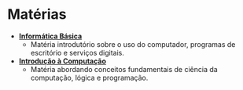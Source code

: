 # Matérias

- [**Informática Básica**](materias/informatica_basica/index.md)
    - Matéria introdutório sobre o uso do computador, programas de escritório e serviços digitais.
- [**Introdução à Computação**](materias/introducao_computacao/index.md)
    - Matéria abordando conceitos fundamentais de ciência da computação, lógica e programação.
